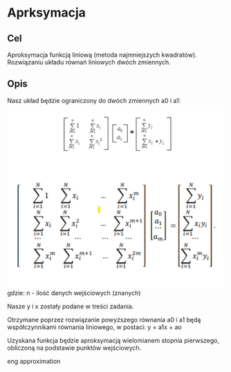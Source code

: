 # Aprksymacja

## Cel 
Aproksymacja funkcją liniową (metoda najmniejszych kwadratów). 
Rozwiązaniu układu równań liniowych dwóch zmiennych.

## Opis
Nasz układ będzie ograniczony do dwóch zmiennych a0 i a1:

![macierze](https://github.com/malinowakrew/numerical_methods/blob/master/aproksymacja/macierze.png)
gdzie:
n - ilość danych wejściowych (znanych)

Nasze y i x zostały podane w treści zadania.

Otrzymane poprzez rozwiązanie powyższego równania a0 i a1 będą współczynnikami równania liniowego, w postaci:
 y = a1x + ao

Uzyskana funkcja będzie aproksymacją wielomianem stopnia pierwszego, obliczoną na podstawie punktów wejściowych.

eng approximation